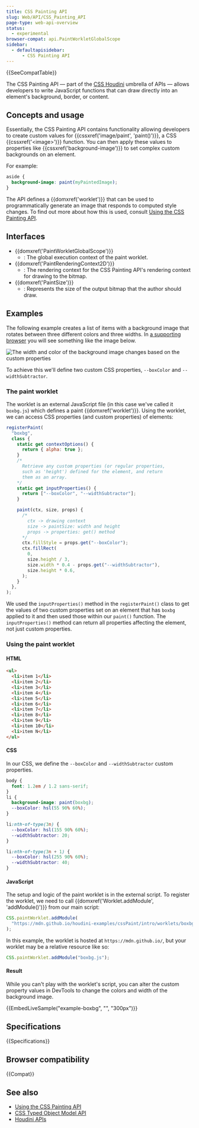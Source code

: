 ```yaml
---
title: CSS Painting API
slug: Web/API/CSS_Painting_API
page-type: web-api-overview
status:
  - experimental
browser-compat: api.PaintWorkletGlobalScope
sidebar:
  - defaultapisidebar:
      - CSS Painting API
---
```


{{SeeCompatTable}}

The CSS Painting API — part of the [CSS Houdini](/en-US/docs/Web/API/Houdini_APIs) umbrella of APIs — allows developers to write JavaScript functions that can draw directly into an element's background, border, or content.

## Concepts and usage

Essentially, the CSS Painting API contains functionality allowing developers to create custom values for {{cssxref('image/paint', 'paint()')}}, a CSS {{cssxref('&lt;image&gt;')}} function. You can then apply these values to properties like {{cssxref('background-image')}} to set complex custom backgrounds on an element.

For example:

```css
aside {
  background-image: paint(myPaintedImage);
}
```

The API defines a {{domxref('worklet')}} that can be used to programmatically generate an image that responds to computed style changes. To find out more about how this is used, consult [Using the CSS Painting API](/en-US/docs/Web/API/CSS_Painting_API/Guide).

## Interfaces

- {{domxref('PaintWorkletGlobalScope')}}
  - : The global execution context of the paint worklet.
- {{domxref('PaintRenderingContext2D')}}
  - : The rendering context for the CSS Painting API's rendering context for drawing to the bitmap.
- {{domxref('PaintSize')}}
  - : Represents the size of the output bitmap that the author should draw.

## Examples

The following example creates a list of items with a background image that rotates between three different colors and three widths.
In [a supporting browser](#browser_compatibility) you will see something like the image below.

![The width and color of the background image changes based on the custom properties](Guide/boxbg.png)

To achieve this we'll define two custom CSS properties, `--boxColor` and `--widthSubtractor`.

### The paint worklet

The worklet is an external JavaScript file (in this case we've called it `boxbg.js`) which defines a paint {{domxref('worklet')}}.
Using the worklet, we can access CSS properties (and custom properties) of elements:

```js
registerPaint(
  "boxbg",
  class {
    static get contextOptions() {
      return { alpha: true };
    }
    /*
      Retrieve any custom properties (or regular properties,
      such as 'height') defined for the element, and return
      them as an array.
    */
    static get inputProperties() {
      return ["--boxColor", "--widthSubtractor"];
    }

    paint(ctx, size, props) {
      /*
        ctx -> drawing context
        size -> paintSize: width and height
        props -> properties: get() method
      */
      ctx.fillStyle = props.get("--boxColor");
      ctx.fillRect(
        0,
        size.height / 3,
        size.width * 0.4 - props.get("--widthSubtractor"),
        size.height * 0.6,
      );
    }
  },
);
```

We used the `inputProperties()` method in the `registerPaint()` class to get the values of two custom properties set on an element that has `boxbg` applied to it and then used those within our `paint()` function. The `inputProperties()` method can return all properties affecting the element, not just custom properties.

### Using the paint worklet

#### HTML

```html live-sample___example-boxbg
<ul>
  <li>item 1</li>
  <li>item 2</li>
  <li>item 3</li>
  <li>item 4</li>
  <li>item 5</li>
  <li>item 6</li>
  <li>item 7</li>
  <li>item 8</li>
  <li>item 9</li>
  <li>item 10</li>
  <li>item N</li>
</ul>
```

#### CSS

In our CSS, we define the `--boxColor` and `--widthSubtractor` custom properties.

```css live-sample___example-boxbg
body {
  font: 1.2em / 1.2 sans-serif;
}
li {
  background-image: paint(boxbg);
  --boxColor: hsl(55 90% 60%);
}

li:nth-of-type(3n) {
  --boxColor: hsl(155 90% 60%);
  --widthSubtractor: 20;
}

li:nth-of-type(3n + 1) {
  --boxColor: hsl(255 90% 60%);
  --widthSubtractor: 40;
}
```

#### JavaScript

The setup and logic of the paint worklet is in the external script.
To register the worklet, we need to call {{domxref('Worklet.addModule', 'addModule()')}} from our main script:

```js live-sample___example-boxbg
CSS.paintWorklet.addModule(
  "https://mdn.github.io/houdini-examples/cssPaint/intro/worklets/boxbg.js",
);
```

In this example, the worklet is hosted at `https://mdn.github.io/`, but your worklet may be a relative resource like so:

```js
CSS.paintWorklet.addModule("boxbg.js");
```

#### Result

While you can't play with the worklet's script, you can alter the custom property values in DevTools to change the colors and width of the background image.

{{EmbedLiveSample("example-boxbg", "", "300px")}}

## Specifications

{{Specifications}}

## Browser compatibility

{{Compat}}

## See also

- [Using the CSS Painting API](/en-US/docs/Web/API/CSS_Painting_API/Guide)
- [CSS Typed Object Model API](/en-US/docs/Web/API/CSS_Typed_OM_API)
- [Houdini APIs](/en-US/docs/Web/API/Houdini_APIs)
